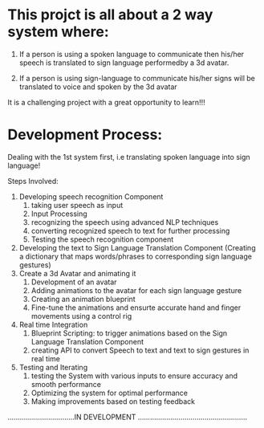 # This projct is all about a 2 way system where:

1.  If a person is using a spoken language to communicate then his/her 
speech is translated to sign language performedby a 3d avatar.

2.  If a person is using sign-language to communicate his/her signs will be
translated to voice and spoken by the 3d avatar

It is a challenging project with a great opportunity to learn!!!

# Development Process:

Dealing with the 1st system first, i.e translating spoken language into sign language!

Steps Involved:
1. Developing speech recognition Component
    1. taking user speech as input 
    2. Input Processing
    3. recognizing the speech using advanced NLP techniques 
    4. converting recognized speech to text for further processing
    5. Testing the speech recognition component
2. Developing the text to Sign Language Translation Component
    (Creating a dictionary that maps words/phrases to corresponding sign language gestures)
3. Create a 3d Avatar and animating it
    1. Development of an avatar 
    2. Adding animations to the avatar for each sign language gesture
    3. Creating an animation blueprint
    4. Fine-tune the animations and ensurte accurate hand and finger movements using a control rig
4. Real time Integration
    1. Blueprint Scripting: to trigger animations based on the Sign Language Translation Component
    2. creating API to convert Speech to text and text to sign gestures in real time 
5. Testing and Iterating
    1. testing the System with various inputs to ensure accuracy and smooth performance
    2. Optimizing the system for optimal performance
    3. Making improvements based on testing feedback


.................................IN DEVELOPMENT ......................................................